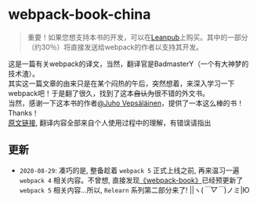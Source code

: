 # webpack-book-china
>重要！如果您想支持本书的开发，可以在[Leanpub](https://leanpub.com/survivejs-webpack)上购买。其中的一部分（约30％）将直接发送给webpack的作者以支持其开发。

这是一篇有关webpack的译文，当然，翻译官是BadmasterY（一个有大神梦的技术渣）。  
其实这一篇文章的由来只是在某个闷热的午后，突然想着，来深入学习一下webpack吧！于是翻了很久，找到了这本~~自认为~~很不错的外文书。  
当然，感谢一下这本书的作者[@Juho Vepsäläinen](https://github.com/bebraw)，提供了一本这么棒的书！Thanks！  
[原文链接](https://github.com/survivejs/webpack-book), 翻译内容全部来自个人使用过程中的理解，有错误请指出  

## 更新
- `2020-08-29`: 凑巧的是, 整备趁着 `webpack 5` 正式上线之前, 再来温习一遍 `webpack 4` 相关内容。不曾想, 直接发现[《webpack-book》](https://github.com/survivejs/webpack-book)已经预更新了 `webpack 5` 相关内容...所以, `Relearn` 系列第二部分来了! ||ヽ(*￣▽￣*)ノミ|Ю

